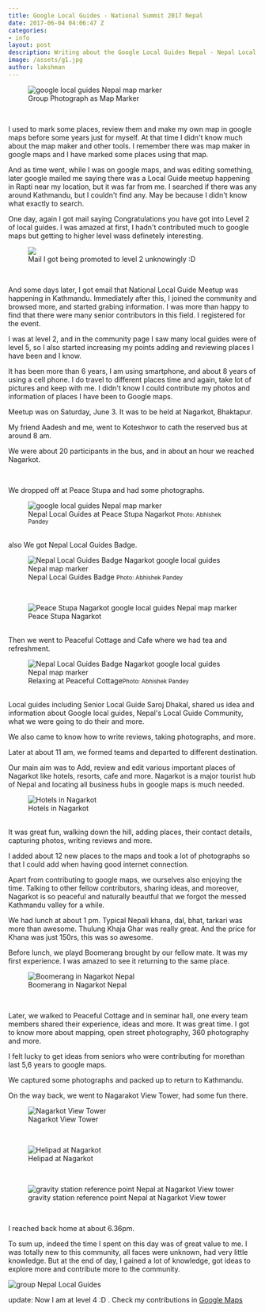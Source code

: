 ```yaml
---
title: Google Local Guides - National Summit 2017 Nepal 
date: 2017-06-04 04:06:47 Z
categories:
- info
layout: post
description: Writing about the Google Local Guides Nepal - Nepal Local Guides Summit 2017 held at Nagarkot. How I started contributing to Google maps, and more.
image: /assets/g1.jpg
author: lakshman
---
```



<figure><img src="/assets/g1.jpg" alt="google local guides Nepal map marker"><figcaption>Group Photograph as Map Marker</figcaption></figure>
<br>

I used to mark some places, review them and make my own map in google maps before some years just for myself. At that time I didn't know much about the map maker and other tools. I remember there was map maker in google maps and I have marked some places using that map.

And as time went, while I was on google maps, and was editing something, later google mailed me saying there was a Local Guide meetup happening in Rapti near my location, but it was far from me. I searched if there was any around Kathmandu, but I couldn't find any. May be because I didn't know what exactly to search.

One day, again I got mail saying Congratulations you have got into Level 2 of local guides. I was amazed at first, I hadn't contributed much to google maps but getting to higher level wass definetely interesting.


<figure><img src="/assets/gg.jpg"><figcaption>Mail I got being promoted to level 2 unknowingly :D</figcaption></figure>
<br>

And some days later, I got email that National Local Guide Meetup was happening in Kathmandu. Immediately after this, I joined the community and browsed more, and started grabing information. I was more than happy to find that there were many senior contributors in this field. I registered for the event.

I was at level 2, and in the community page I saw many local guides were of level 5, so I also started increasing my points adding and reviewing places I have been and I know.

It has been more than 6 years, I am using smartphone, and about 8 years of using a cell phone. I do travel to different places time and again, take lot of pictures and keep with me. I didn't know I could contribute my photos and information of places I have been to Google maps.


Meetup was on Saturday, June 3. It was to be held at Nagarkot, Bhaktapur.

My friend Aadesh and me, went to Koteshwor to cath the reserved bus at around 8 am.

We were about 20 participants in the bus, and in about an hour we reached Nagarkot.


<br>

We dropped off at Peace Stupa and had some photographs.

<figure><img src="/assets/g5.jpg" alt="google local guides Nepal map marker"><figcaption>Nepal Local Guides at Peace Stupa Nagarkot <small> Photo: Abhishek Pandey</small></figcaption></figure>
<br>
also We got Nepal Local Guides Badge. 

<figure><img src="/assets/g3.jpg" alt="Nepal Local Guides Badge Nagarkot google local guides Nepal map marker"><figcaption>Nepal Local Guides Badge <small> Photo: Abhishek Pandey</small></figcaption></figure>

<br>

<figure><img src="/assets/g4.jpg" alt="Peace Stupa Nagarkot google local guides Nepal map marker"><figcaption>Peace Stupa Nagarkot</figcaption></figure>
<br>
Then we went to Peaceful Cottage and Cafe where we had tea and refreshment.



<figure><img src="/assets/g6.jpg" alt="Nepal Local Guides Badge Nagarkot google local guides Nepal map marker"><figcaption>Relaxing at Peaceful Cottage<small>Photo: Abhishek Pandey</small></figcaption></figure>
<br>
Local guides including Senior Local Guide Saroj Dhakal, shared us idea and information about Google local guides, Nepal's Local Guide Community, what we were going to do their and more. 

We also  came to know how to write reviews, taking photographs, and more.


Later at about 11 am, we formed teams and departed to different destination.

Our main aim was to Add, review and edit various important places of Nagarkot like hotels, resorts, cafe and more. Nagarkot is a major tourist hub of Nepal and locating all business hubs in google maps is much needed.



<figure><img src="/assets/g11.jpg" alt="Hotels in Nagarkot"><figcaption>Hotels in Nagarkot</figcaption></figure>
<br>
It was great  fun, walking down the hill, adding places, their contact details, capturing photos, writing reviews and more. 

I added about 12 new places to the maps and took a lot of photographs so that I could add when having good internet connection.


Apart from contributing to google maps, we ourselves also enjoying the time. Talking to other fellow contributors, sharing ideas, and moreover, Nagarkot is so peaceful and naturally beautful that we forgot the messed Kathmandu valley for a while.

We had lunch at about 1 pm. Typical Nepali khana, dal, bhat, tarkari was more than awesome. Thulung Khaja Ghar was really great. And the price for Khana was just 150rs, this was so awesome.


Before lunch, we playd Boomerang brought by our fellow mate. It was my first experience. I was amazed to see it returning to the same place.


<figure><img src="/assets/g12.jpg" alt="Boomerang in Nagarkot Nepal"><figcaption>Boomerang in Nagarkot Nepal</figcaption></figure>
<br>

Later, we walked to Peaceful Cottage and in seminar hall, one every team members shared their experience, ideas and more. It was great time. I got to know more about mapping, open street photography, 360 photography and more.

I felt lucky to get ideas from seniors who were contributing for morethan last 5,6 years to google maps.


We captured some photographs and packed up to return to Kathmandu.

On the way back, we went to Nagarakot View Tower, had some fun there. 


<figure><img src="/assets/g8.jpg" alt="Nagarkot View Tower "><figcaption>Nagarkot View Tower</figcaption></figure>


<br>


<figure><img src="/assets/g9.jpg" alt="Helipad at Nagarkot"><figcaption>Helipad at Nagarkot</figcaption></figure>

<br>



<figure><img src="/assets/ee.jpg" alt="gravity station reference point Nepal at Nagarkot View tower"><figcaption>gravity station reference point Nepal at Nagarkot View tower</figcaption></figure> <br>

I reached back home at about 6.36pm.

To sum up, indeed the time I spent on this day was of great value to me. I was totally new to this community, all faces were unknown, had very little knowledge. But at the end of day, I gained a lot of knowledge, got ideas to explore more and contribute more to the community.

<img src="/assets/eee.jpg" alt="group Nepal Local Guides">



update: Now I am at level 4 :D . Check my contributions in [Google Maps](https://www.google.com.np/maps/contrib/114188087056349971181/contribute/@27.6778373,85.3704604,14z/data=!4m3!8m2!3m1!1e1?hl=en)
